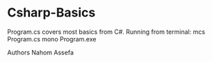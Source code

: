 # Csharp-Basics
Program.cs covers most basics from C#. 
Running
from terminal: 
  mcs Program.cs 
  mono Program.exe 

Authors
  Nahom Assefa
